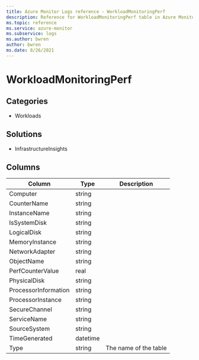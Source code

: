 ```yaml
---
title: Azure Monitor Logs reference - WorkloadMonitoringPerf
description: Reference for WorkloadMonitoringPerf table in Azure Monitor Logs.
ms.topic: reference
ms.service: azure-monitor
ms.subservice: logs
ms.author: bwren
author: bwren
ms.date: 8/26/2021
---
```


# WorkloadMonitoringPerf

 

## Categories

- Workloads
## Solutions

- InfrastructureInsights




## Columns

|Column|Type|Description|
|---|---|---|
|Computer|string||
|CounterName|string||
|InstanceName|string||
|IsSystemDisk|string||
|LogicalDisk|string||
|MemoryInstance|string||
|NetworkAdapter|string||
|ObjectName|string||
|PerfCounterValue|real||
|PhysicalDisk|string||
|ProcessorInformation|string||
|ProcessorInstance|string||
|SecureChannel|string||
|ServiceName|string||
|SourceSystem|string||
|TimeGenerated|datetime||
|Type|string|The name of the table|
